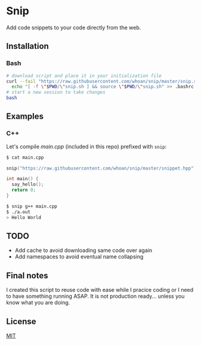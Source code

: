 # Snip

Add code snippets to your code directly from the web.

## Installation

### Bash

```bash
# download script and place it in your initialization file
curl --fail "https://raw.githubusercontent.com/whoan/snip/master/snip.sh" > snip.sh &&
  echo "[ -f \"$PWD/\"snip.sh ] && source \"$PWD/\"snip.sh" >> .bashrc
# start a new session to take changes
bash
```

## Examples

### C++

Let's compile *main.cpp* (included in this repo) prefixed with `snip`:

```bash
$ cat main.cpp
```
```cpp
snip("https://raw.githubusercontent.com/whoan/snip/master/snippet.hpp")

int main() {
  say_hello();
  return 0;
}
```

```bash
$ snip g++ main.cpp
$ ./a.out
> Hello World
```

## TODO

- Add cache to avoid downloading same code over again
- Add namespaces to avoid eventual name collapsing

## Final notes

I created this script to reuse code with ease while I pracice coding or I need to have something running ASAP. It is not production ready... unless you know what you are doing.

## License

[MIT](https://github.com/whoan/snip/blob/master/LICENSE)
